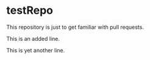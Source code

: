# testRepo
This repository is just to get familiar with pull requests.

This is an added line.

This is yet another line.
